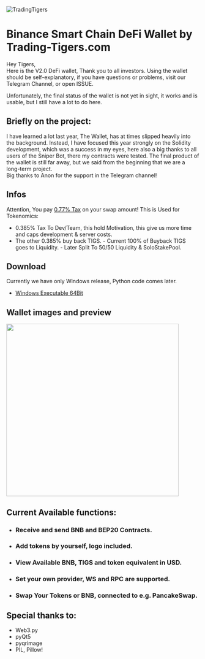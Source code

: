 ![TradingTigers](https://trading-tigers.com/assets/img/TradingTigers.png)  

# Binance Smart Chain DeFi Wallet by Trading-Tigers.com 
Hey Tigers,  
Here is the V2.0 DeFi wallet, Thank you to all investors.
Using the wallet should be self-explanatory, if you have questions or problems, visit our Telegram Channel, or open ISSUE.

Unfortunately, the final status of the wallet is not yet in sight, it works and is usable, but I still have a lot to do here.  

## Briefly on the project:
I have learned a lot last year, The Wallet, has at times slipped heavily into the background. Instead, I have focused this year strongly on the Solidity development, which was a success in my eyes, here also a big thanks to all users of the Sniper Bot, there my contracts were tested.
The final product of the wallet is still far away, but we said from the beginning that we are a long-term project.  
Big thanks to Anon for the support in the Telegram channel!  

## Infos
Attention, You pay [0.77% Tax](https://docs.trading-tigers.com/tokenomics/tokenomics) on your swap amount!
This is Used for Tokenomics:
  - 0.385% Tax To Dev/Team, this hold Motivation, this give us more time and caps development & server costs.
  - The other 0.385% buy back TIGS. 
        - Current 100% of Buyback TIGS goes to Liquidity.
        - Later Split To 50/50 Liquidity & SoloStakePool.

## Download 
Currently we have only Windows release, Python code comes later.
+ [Windows Executable 64Bit](https://github.com/Trading-Tiger/BSC_TradingTigersWalletV2/releases)  

## Wallet images and preview
<img src="https://trading-tigers.com/logos/Wallet_Overview.png" height="450">
<br />

## Current Available functions:
 - ### Receive and send BNB and BEP20 Contracts.
 - ### Add tokens by yourself, logo included.
 - ### View Available BNB, TIGS and token equivalent in USD.
 - ### Set your own provider, WS and RPC are supported.
 - ### Swap Your Tokens or BNB, connected to e.g. PancakeSwap.

## Special thanks to:
 - Web3.py
 - pyQt5
 - pyqrimage
 - PIL, Pillow!

